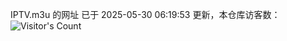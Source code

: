 IPTV.m3u 的网址 已于 2025-05-30 06:19:53 更新，本仓库访客数：![Visitor's Count](https://profile-counter.glitch.me/hero1898_tv/count.svg)
